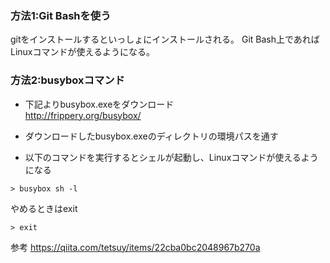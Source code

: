 ### 方法1:Git Bashを使う
gitをインストールするといっしょにインストールされる。
Git Bash上であればLinuxコマンドが使えるようになる。

### 方法2:busyboxコマンド

- 下記よりbusybox.exeをダウンロード  
http://frippery.org/busybox/

- ダウンロードしたbusybox.exeのディレクトリの環境パスを通す

- 以下のコマンドを実行するとシェルが起動し、Linuxコマンドが使えるようになる
```
> busybox sh -l
```

やめるときはexit
```
> exit
```

参考
https://qiita.com/tetsuy/items/22cba0bc2048967b270a

